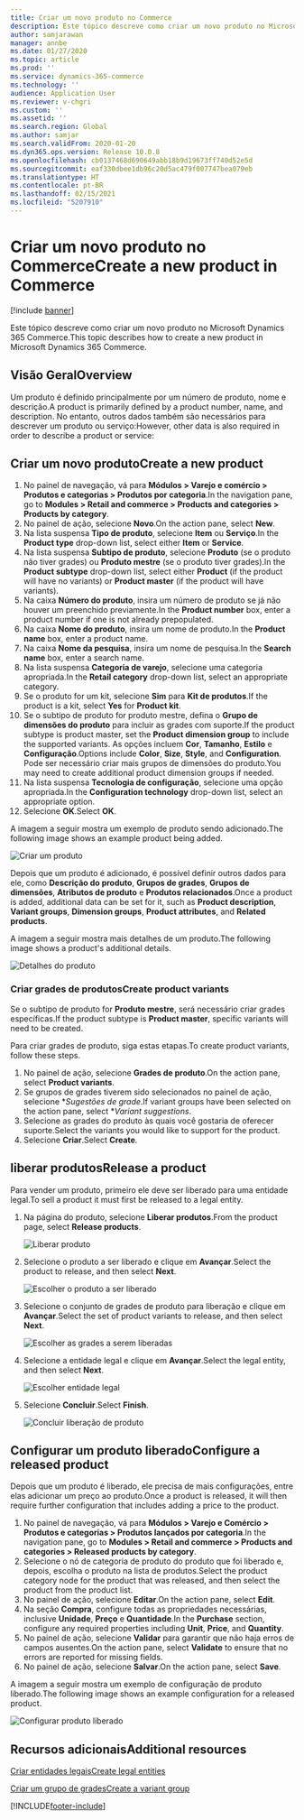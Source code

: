 ```yaml
---
title: Criar um novo produto no Commerce
description: Este tópico descreve como criar um novo produto no Microsoft Dynamics 365 Commerce.
author: samjarawan
manager: annbe
ms.date: 01/27/2020
ms.topic: article
ms.prod: ''
ms.service: dynamics-365-commerce
ms.technology: ''
audience: Application User
ms.reviewer: v-chgri
ms.custom: ''
ms.assetid: ''
ms.search.region: Global
ms.author: samjar
ms.search.validFrom: 2020-01-20
ms.dyn365.ops.version: Release 10.0.8
ms.openlocfilehash: cb0137468d690649abb18b9d19673ff740d52e5d
ms.sourcegitcommit: eaf330dbee1db96c20d5ac479f007747bea079eb
ms.translationtype: HT
ms.contentlocale: pt-BR
ms.lasthandoff: 02/15/2021
ms.locfileid: "5207910"
---
```

# <a name="create-a-new-product-in-commerce"></a><span data-ttu-id="d2a84-103">Criar um novo produto no Commerce</span><span class="sxs-lookup"><span data-stu-id="d2a84-103">Create a new product in Commerce</span></span>


[!include [banner](includes/banner.md)]

<span data-ttu-id="d2a84-104">Este tópico descreve como criar um novo produto no Microsoft Dynamics 365 Commerce.</span><span class="sxs-lookup"><span data-stu-id="d2a84-104">This topic describes how to create a new product in Microsoft Dynamics 365 Commerce.</span></span>

## <a name="overview"></a><span data-ttu-id="d2a84-105">Visão Geral</span><span class="sxs-lookup"><span data-stu-id="d2a84-105">Overview</span></span>

<span data-ttu-id="d2a84-106">Um produto é definido principalmente por um número de produto, nome e descrição.</span><span class="sxs-lookup"><span data-stu-id="d2a84-106">A product is primarily defined by a product number, name, and description.</span></span> <span data-ttu-id="d2a84-107">No entanto, outros dados também são necessários para descrever um produto ou serviço:</span><span class="sxs-lookup"><span data-stu-id="d2a84-107">However, other data is also required in order to describe a product or service:</span></span>

## <a name="create-a-new-product"></a><span data-ttu-id="d2a84-108">Criar um novo produto</span><span class="sxs-lookup"><span data-stu-id="d2a84-108">Create a new product</span></span>

1. <span data-ttu-id="d2a84-109">No painel de navegação, vá para **Módulos \> Varejo e comércio \> Produtos e categorias \> Produtos por categoria**.</span><span class="sxs-lookup"><span data-stu-id="d2a84-109">In the navigation pane, go to **Modules \> Retail and commerce \> Products and categories \> Products by category**.</span></span>
1. <span data-ttu-id="d2a84-110">No painel de ação, selecione **Novo**.</span><span class="sxs-lookup"><span data-stu-id="d2a84-110">On the action pane, select **New**.</span></span>
1. <span data-ttu-id="d2a84-111">Na lista suspensa **Tipo de produto**, selecione **Item** ou **Serviço**.</span><span class="sxs-lookup"><span data-stu-id="d2a84-111">In the **Product type** drop-down list, select either **Item** or **Service**.</span></span>
1. <span data-ttu-id="d2a84-112">Na lista suspensa **Subtipo de produto**, selecione **Produto** (se o produto não tiver grades) ou **Produto mestre** (se o produto tiver grades).</span><span class="sxs-lookup"><span data-stu-id="d2a84-112">In the **Product subtype** drop-down list, select either **Product** (if the product will have no variants) or **Product master** (if the product will have variants).</span></span>
1. <span data-ttu-id="d2a84-113">Na caixa **Número do produto**, insira um número de produto se já não houver um preenchido previamente.</span><span class="sxs-lookup"><span data-stu-id="d2a84-113">In the **Product number** box, enter a product number if one is not already prepopulated.</span></span>
1. <span data-ttu-id="d2a84-114">Na caixa **Nome do produto**, insira um nome de produto.</span><span class="sxs-lookup"><span data-stu-id="d2a84-114">In the **Product name** box, enter a product name.</span></span>
1. <span data-ttu-id="d2a84-115">Na caixa **Nome da pesquisa**, insira um nome de pesquisa.</span><span class="sxs-lookup"><span data-stu-id="d2a84-115">In the **Search name** box, enter a search name.</span></span>
1. <span data-ttu-id="d2a84-116">Na lista suspensa **Categoria de varejo**, selecione uma categoria apropriada.</span><span class="sxs-lookup"><span data-stu-id="d2a84-116">In the **Retail category** drop-down list, select an appropriate category.</span></span>
1. <span data-ttu-id="d2a84-117">Se o produto for um kit, selecione **Sim** para **Kit de produtos**.</span><span class="sxs-lookup"><span data-stu-id="d2a84-117">If the product is a kit, select **Yes** for **Product kit**.</span></span>
1. <span data-ttu-id="d2a84-118">Se o subtipo de produto for produto mestre, defina o **Grupo de dimensões do produto** para incluir as grades com suporte.</span><span class="sxs-lookup"><span data-stu-id="d2a84-118">If the product subtype is product master, set the **Product dimension group** to include the supported variants.</span></span> <span data-ttu-id="d2a84-119">As opções incluem **Cor**, **Tamanho**, **Estilo** e **Configuração**.</span><span class="sxs-lookup"><span data-stu-id="d2a84-119">Options include **Color**, **Size**, **Style**, and **Configuration**.</span></span> <span data-ttu-id="d2a84-120">Pode ser necessário criar mais grupos de dimensões do produto.</span><span class="sxs-lookup"><span data-stu-id="d2a84-120">You may need to create additional product dimension groups if needed.</span></span>
1. <span data-ttu-id="d2a84-121">Na lista suspensa **Tecnologia de configuração**, selecione uma opção apropriada.</span><span class="sxs-lookup"><span data-stu-id="d2a84-121">In the **Configuration technology** drop-down list, select an appropriate option.</span></span>
1. <span data-ttu-id="d2a84-122">Selecione **OK**.</span><span class="sxs-lookup"><span data-stu-id="d2a84-122">Select **OK**.</span></span>

<span data-ttu-id="d2a84-123">A imagem a seguir mostra um exemplo de produto sendo adicionado.</span><span class="sxs-lookup"><span data-stu-id="d2a84-123">The following image shows an example product being added.</span></span>

![Criar um produto](media/create-new-product.png)

<span data-ttu-id="d2a84-125">Depois que um produto é adicionado, é possível definir outros dados para ele, como **Descrição do produto**, **Grupos de grades**, **Grupos de dimensões**, **Atributos de produto** e **Produtos relacionados**.</span><span class="sxs-lookup"><span data-stu-id="d2a84-125">Once a product is added, additional data can be set for it, such as **Product description**, **Variant groups**, **Dimension groups**, **Product attributes**, and **Related products**.</span></span>

<span data-ttu-id="d2a84-126">A imagem a seguir mostra mais detalhes de um produto.</span><span class="sxs-lookup"><span data-stu-id="d2a84-126">The following image shows a product's additional details.</span></span>

![Detalhes do produto](media/create-new-product-2.png)

### <a name="create-product-variants"></a><span data-ttu-id="d2a84-128">Criar grades de produtos</span><span class="sxs-lookup"><span data-stu-id="d2a84-128">Create product variants</span></span>

<span data-ttu-id="d2a84-129">Se o subtipo de produto for **Produto mestre**, será necessário criar grades específicas.</span><span class="sxs-lookup"><span data-stu-id="d2a84-129">If the product subtype is **Product master**, specific variants will need to be created.</span></span> 

<span data-ttu-id="d2a84-130">Para criar grades de produto, siga estas etapas.</span><span class="sxs-lookup"><span data-stu-id="d2a84-130">To create product variants, follow these steps.</span></span>

1. <span data-ttu-id="d2a84-131">No painel de ação, selecione **Grades de produto**.</span><span class="sxs-lookup"><span data-stu-id="d2a84-131">On the action pane, select **Product variants**.</span></span>
1. <span data-ttu-id="d2a84-132">Se grupos de grades tiverem sido selecionados no painel de ação, selecione \**Sugestões de grade*.</span><span class="sxs-lookup"><span data-stu-id="d2a84-132">If variant groups have been selected on the action pane, select \**Variant suggestions*.</span></span>
1. <span data-ttu-id="d2a84-133">Selecione as grades do produto às quais você gostaria de oferecer suporte.</span><span class="sxs-lookup"><span data-stu-id="d2a84-133">Select the variants you would like to support for the product.</span></span>
1. <span data-ttu-id="d2a84-134">Selecione **Criar**.</span><span class="sxs-lookup"><span data-stu-id="d2a84-134">Select **Create**.</span></span>

## <a name="release-a-product"></a><span data-ttu-id="d2a84-135">liberar produtos</span><span class="sxs-lookup"><span data-stu-id="d2a84-135">Release a product</span></span>

<span data-ttu-id="d2a84-136">Para vender um produto, primeiro ele deve ser liberado para uma entidade legal.</span><span class="sxs-lookup"><span data-stu-id="d2a84-136">To sell a product it must first be released to a legal entity.</span></span>

1. <span data-ttu-id="d2a84-137">Na página do produto, selecione **Liberar produtos**.</span><span class="sxs-lookup"><span data-stu-id="d2a84-137">From the product page, select **Release products**.</span></span>

    ![Liberar produto](media/create-new-product-3.png)

1. <span data-ttu-id="d2a84-139">Selecione o produto a ser liberado e clique em **Avançar**.</span><span class="sxs-lookup"><span data-stu-id="d2a84-139">Select the product to release, and then select **Next**.</span></span>

    ![Escolher o produto a ser liberado](media/create-new-product-4.png)

1. <span data-ttu-id="d2a84-141">Selecione o conjunto de grades de produto para liberação e clique em **Avançar**.</span><span class="sxs-lookup"><span data-stu-id="d2a84-141">Select the set of product variants to release, and then select **Next**.</span></span>

    ![Escolher as grades a serem liberadas](media/create-new-product-5.png)

1. <span data-ttu-id="d2a84-143">Selecione a entidade legal e clique em **Avançar**.</span><span class="sxs-lookup"><span data-stu-id="d2a84-143">Select the legal entity, and then select **Next**.</span></span>

    ![Escolher entidade legal](media/create-new-product-6.png)

1. <span data-ttu-id="d2a84-145">Selecione **Concluir**.</span><span class="sxs-lookup"><span data-stu-id="d2a84-145">Select **Finish**.</span></span>

    ![Concluir liberação de produto](media/create-new-product-7.png)

## <a name="configure-a-released-product"></a><span data-ttu-id="d2a84-147">Configurar um produto liberado</span><span class="sxs-lookup"><span data-stu-id="d2a84-147">Configure a released product</span></span>

<span data-ttu-id="d2a84-148">Depois que um produto é liberado, ele precisa de mais configurações, entre elas adicionar um preço ao produto.</span><span class="sxs-lookup"><span data-stu-id="d2a84-148">Once a product is released, it will then require further configuration that includes adding a price to the product.</span></span>

1. <span data-ttu-id="d2a84-149">No painel de navegação, vá para **Módulos \> Varejo e Comércio \> Produtos e categorias \> Produtos lançados por categoria**.</span><span class="sxs-lookup"><span data-stu-id="d2a84-149">In the navigation pane, go to **Modules \> Retail and commerce \> Products and categories \> Released products by category**.</span></span>
1. <span data-ttu-id="d2a84-150">Selecione o nó de categoria de produto do produto que foi liberado e, depois, escolha o produto na lista de produtos.</span><span class="sxs-lookup"><span data-stu-id="d2a84-150">Select the product category node for the product that was released, and then select the product from the product list.</span></span>
1. <span data-ttu-id="d2a84-151">No painel de ação, selecione **Editar**.</span><span class="sxs-lookup"><span data-stu-id="d2a84-151">On the action pane, select **Edit**.</span></span>
1. <span data-ttu-id="d2a84-152">Na seção **Compra**, configure todas as propriedades necessárias, inclusive **Unidade**, **Preço** e **Quantidade**.</span><span class="sxs-lookup"><span data-stu-id="d2a84-152">In the **Purchase** section, configure any required properties including **Unit**, **Price**,  and **Quantity**.</span></span>
1. <span data-ttu-id="d2a84-153">No painel de ação, selecione **Validar** para garantir que não haja erros de campos ausentes.</span><span class="sxs-lookup"><span data-stu-id="d2a84-153">On the action pane, select **Validate** to ensure that no errors are reported for missing fields.</span></span>
1. <span data-ttu-id="d2a84-154">No painel de ação, selecione **Salvar**.</span><span class="sxs-lookup"><span data-stu-id="d2a84-154">On the action pane, select **Save**.</span></span>

<span data-ttu-id="d2a84-155">A imagem a seguir mostra um exemplo de configuração de produto liberado.</span><span class="sxs-lookup"><span data-stu-id="d2a84-155">The following image shows an example configuration for a released product.</span></span>

![Configurar produto liberado](media/create-new-product-8.png)

## <a name="additional-resources"></a><span data-ttu-id="d2a84-157">Recursos adicionais</span><span class="sxs-lookup"><span data-stu-id="d2a84-157">Additional resources</span></span>

[<span data-ttu-id="d2a84-158">Criar entidades legais</span><span class="sxs-lookup"><span data-stu-id="d2a84-158">Create legal entities</span></span>](channels-legal-entities.md)

[<span data-ttu-id="d2a84-159">Criar um grupo de grades</span><span class="sxs-lookup"><span data-stu-id="d2a84-159">Create a variant group</span></span>](create-variant-group.md) 


[!INCLUDE[footer-include](../includes/footer-banner.md)]
